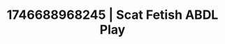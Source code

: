 ---
categories:
- Alt aesthetic girls
- Mutual desire
- AI-generated
- Naughty librarian
- Sensual teasing
- Erotic oil massage
- ASMR
- Cosplay
image: /assets/images/1746688968245.jpg
layout: post
seo:
  description: Featured content with artistic Scat Fetish, ABDL Play. HD images available.
  keywords: Scat Fetish, ABDL Play
  og_image: /assets/images/1746688968245.jpg
  schema_type: VisualArtwork
tags:
- ABDL Play
- '#1746688968245'
- Scat Fetish
title: 1746688968245 | Scat Fetish ABDL Play
---